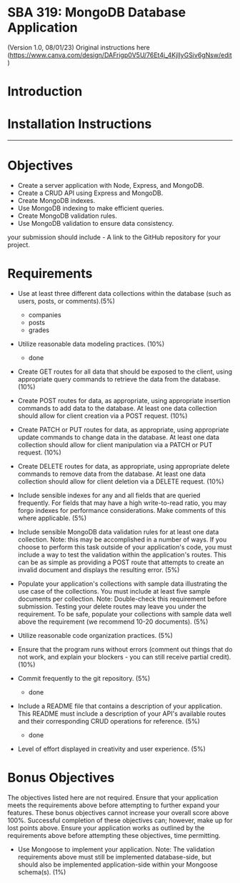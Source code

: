 # SBA 319: MongoDB Database Application
(Version 1.0, 08/01/23)
Original instructions here (https://www.canva.com/design/DAFrigp0V5U/76Et4j_4KjlIyGSiv6gNsw/edit)

# Introduction 


# Installation Instructions 



-------------------------------------------------

# Objectives
- Create a server application with Node, Express, and MongoDB.
- Create a CRUD API using Express and MongoDB.
- Create MongoDB indexes.
- Use MongoDB indexing to make efficient queries.
- Create MongoDB validation rules.
- Use MongoDB validation to ensure data consistency.

your submission should include - A link to the GitHub repository for your project.

# Requirements 
- Use at least three different data collections within the database (such as users, posts, or comments).(5%)
    - companies 
    - posts 
    - grades
- Utilize reasonable data modeling practices. (10%)
    - done 

- Create GET routes for all data that should be exposed to the client, using appropriate query commands to retrieve the data from the database. (10%)

- Create POST routes for data, as appropriate, using appropriate insertion commands to add data to the database. At least one data collection should allow for client creation via a POST request. (10%)

- Create PATCH or PUT routes for data, as appropriate, using appropriate update commands to change data in the database. At least one data collection should allow for client manipulation via a PATCH or PUT request. (10%)

- Create DELETE routes for data, as appropriate, using appropriate delete commands to remove data from the database. At least one data collection should allow for client deletion via a DELETE request. (10%)

- Include sensible indexes for any and all fields that are queried frequently. For fields that may have a high write-to-read ratio, you may forgo indexes for performance considerations. Make comments of this where applicable. (5%)

- Include sensible MongoDB data validation rules for at least one data collection.
Note: this may be accomplished in a number of ways. If you choose to perform this task outside of your application's code, you must include a way to test the validation within the application's routes. This can be as simple as providing a POST route that attempts to create an invalid document and displays the resulting error. (5%)

- Populate your application's collections with sample data illustrating the use case of the collections. You must include at least five sample documents per collection.
    Note: Double-check this requirement before submission. Testing your delete routes may leave you under the requirement. To be safe, populate your collections with sample data well above the requirement (we recommend 10-20 documents). (5%)

- Utilize reasonable code organization practices. (5%)

- Ensure that the program runs without errors (comment out things that do not work, and explain your blockers - you can still receive partial credit). (10%)

- Commit frequently to the git repository. (5%)
    - done 
- Include a README file that contains a description of your application.
This README must include a description of your API's available routes and their corresponding CRUD operations for reference. (5%)
    - done 

- Level of effort displayed in creativity and user experience. (5%)

# Bonus Objectives
The objectives listed here are not required. Ensure that your application meets the requirements above before attempting to further expand your features.
These bonus objectives cannot increase your overall score above 100%. Successful completion of these objectives can; however, make up for lost points above. Ensure your application works as outlined by the requirements above before attempting these objectives, time permitting.

- Use Mongoose to implement your application.
Note: The validation requirements above must still be implemented database-side, but should also be implemented application-side within your Mongoose schema(s). (1%)